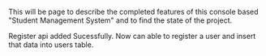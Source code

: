 This will be page to describe the completed features of this console based "Student Management System" and to find the state of the project.

Register api added Sucessfully. Now can able to register a user and insert
that data into users table.